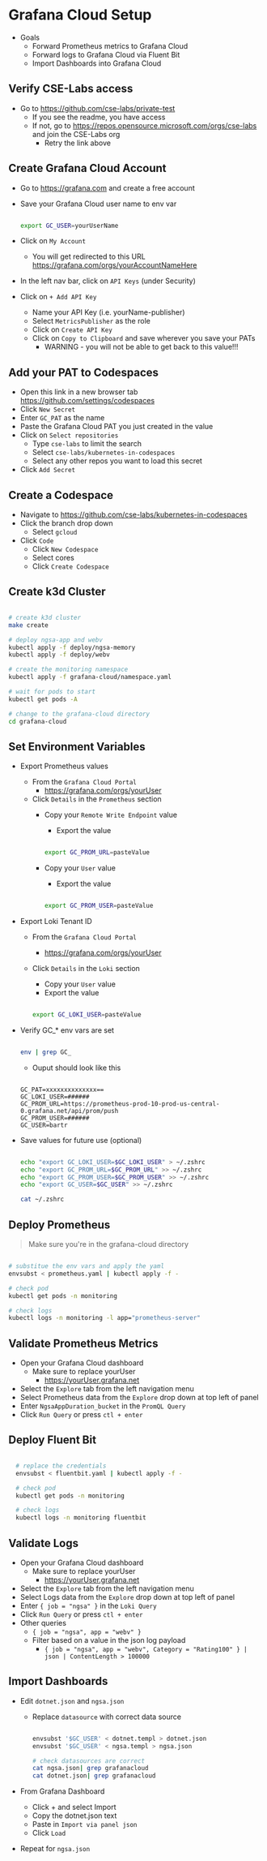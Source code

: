 # Grafana Cloud Setup

- Goals
  - Forward Prometheus metrics to Grafana Cloud
  - Forward logs to Grafana Cloud via Fluent Bit
  - Import Dashboards into Grafana Cloud

## Verify CSE-Labs access

- Go to <https://github.com/cse-labs/private-test>
  - If you see the readme, you have access
  - If not, go to <https://repos.opensource.microsoft.com/orgs/cse-labs> and join the CSE-Labs org
    - Retry the link above

## Create Grafana Cloud Account

- Go to <https://grafana.com> and create a free account

- Save your Grafana Cloud user name to env var

  ```bash

  export GC_USER=yourUserName

  ```

- Click on `My Account`
  - You will get redirected to this URL <https://grafana.com/orgs/yourAccountNameHere>
- In the left nav bar, click on `API Keys` (under Security)
- Click on `+ Add API Key`
  - Name your API Key (i.e. yourName-publisher)
  - Select `MetricsPublisher` as the role
  - Click on `Create API Key`
  - Click on `Copy to Clipboard` and save wherever you save your PATs
    - WARNING - you will not be able to get back to this value!!!

## Add your PAT to Codespaces

- Open this link in a new browser tab <https://github.com/settings/codespaces>
- Click `New Secret`
- Enter `GC_PAT` as the name
- Paste the Grafana Cloud PAT you just created in the value
- Click on `Select repositories`
  - Type `cse-labs` to limit the search
  - Select `cse-labs/kubernetes-in-codespaces`
  - Select any other repos you want to load this secret
- Click `Add Secret`

## Create a Codespace

- Navigate to <https://github.com/cse-labs/kubernetes-in-codespaces>
- Click the branch drop down
  - Select `gcloud`
- Click `Code`
  - Click `New Codespace`
  - Select cores
  - Click `Create Codespace`

## Create k3d Cluster

```bash

# create k3d cluster
make create

# deploy ngsa-app and webv
kubectl apply -f deploy/ngsa-memory
kubectl apply -f deploy/webv

# create the monitoring namespace
kubectl apply -f grafana-cloud/namespace.yaml

# wait for pods to start
kubectl get pods -A

# change to the grafana-cloud directory
cd grafana-cloud

```

## Set Environment Variables

- Export Prometheus values
  - From the `Grafana Cloud Portal`
    - <https://grafana.com/orgs/yourUser>
  - Click `Details` in the `Prometheus` section
    - Copy your `Remote Write Endpoint` value
      - Export the value

      ```bash

      export GC_PROM_URL=pasteValue

      ```

    - Copy your `User` value
      - Export the value

      ```bash

      export GC_PROM_USER=pasteValue

      ```

- Export Loki Tenant ID
  - From the `Grafana Cloud Portal`
    - <https://grafana.com/orgs/yourUser>
  - Click `Details` in the `Loki` section
    - Copy your `User` value
    - Export the value

    ```bash

    export GC_LOKI_USER=pasteValue

    ```

- Verify GC_* env vars are set

  ```bash

  env | grep GC_

  ```

  - Ouput should look like this

  ```text

  GC_PAT=xxxxxxxxxxxxxx==
  GC_LOKI_USER=######
  GC_PROM_URL=https://prometheus-prod-10-prod-us-central-0.grafana.net/api/prom/push
  GC_PROM_USER=######
  GC_USER=bartr

  ```

- Save values for future use (optional)

  ```bash

  echo "export GC_LOKI_USER=$GC_LOKI_USER" > ~/.zshrc
  echo "export GC_PROM_URL=$GC_PROM_URL" >> ~/.zshrc
  echo "export GC_PROM_USER=$GC_PROM_USER" >> ~/.zshrc
  echo "export GC_USER=$GC_USER" >> ~/.zshrc

  cat ~/.zshrc

  ```

## Deploy Prometheus

> Make sure you're in the grafana-cloud directory

```bash

# substitue the env vars and apply the yaml
envsubst < prometheus.yaml | kubectl apply -f -

# check pod
kubectl get pods -n monitoring

# check logs
kubectl logs -n monitoring -l app="prometheus-server"

```

## Validate Prometheus Metrics

- Open your Grafana Cloud dashboard
  - Make sure to replace yourUser
    - <https://yourUser.grafana.net>
- Select the `Explore` tab from the left navigation menu
- Select Prometheus data from the `Explore` drop down at top left of panel
- Enter `NgsaAppDuration_bucket` in the `PromQL Query`
- Click `Run Query` or press `ctl + enter`

## Deploy Fluent Bit

  ```bash

    # replace the credentials
    envsubst < fluentbit.yaml | kubectl apply -f -

    # check pod
    kubectl get pods -n monitoring

    # check logs
    kubectl logs -n monitoring fluentbit

  ```

## Validate Logs

- Open your Grafana Cloud dashboard
  - Make sure to replace yourUser
    - <https://yourUser.grafana.net>
- Select the `Explore` tab from the left navigation menu
- Select Logs data from the `Explore` drop down at top left of panel
- Enter `{ job = "ngsa" }` in the `Loki Query`
- Click `Run Query` or press `ctl + enter`
- Other queries
  - `{ job = "ngsa", app = "webv" }`
  - Filter based on a value in the json log payload
    - `{ job = "ngsa", app = "webv", Category = "Rating100" } | json | ContentLength > 100000`

## Import Dashboards

- Edit `dotnet.json` and `ngsa.json`
  - Replace `datasource` with correct data source

    ```bash

    envsubst '$GC_USER' < dotnet.templ > dotnet.json
    envsubst '$GC_USER' < ngsa.templ > ngsa.json

    # check datasources are correct
    cat ngsa.json| grep grafanacloud
    cat dotnet.json| grep grafanacloud

    ```

- From Grafana Dashboard
  - Click + and select Import
  - Copy the dotnet.json text
  - Paste in `Import via panel json`
  - Click `Load`
- Repeat for `ngsa.json`
